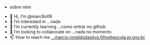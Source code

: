 * sobre mim

- 👋 Hi, I’m @marc8o06
- 👀 I’m interested in ...nada
- 🌱 I’m currently learning ...como entrar no github
- 💞️ I’m looking to collaborate on ...nada no momento
- 📫 How to reach me ...marcio.ronaldodasilva.filho@escola.pr.gov.br

<!---
marc8o06/marc8o06 is a ✨ special ✨ repository because its `README.md` (this file) appears on your GitHub profile.
You can click the Preview link to take a look at your changes.
--->
